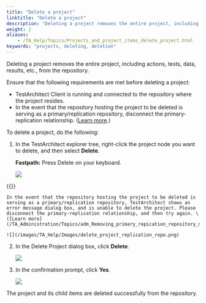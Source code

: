 ```yaml
--- 
title: "Delete a project"
linktitle: "Delete a project"
description: "Deleting a project removes the entire project, including actions, tests, data, results, etc., from the repository."
weight: 2
aliases: 
    - /TA_Help/Topics/Projects_and_project_items_delete_project.html
keywords: "projects, deleting, deletion"
---
```


Deleting a project removes the entire project, including actions, tests, data, results, etc., from the repository.

Ensure that the following requirements are met before deleting a project:

-   TestArchitect Client is running and connected to the repository where the project resides.
-   In the event that the repository hosting the project to be deleted is serving as a primary/replication repository, disconnect the primary-replication relationship. \([Learn more](/TA_Administration/Topics/adm_Removing_primary_repication_repository_main.html).\)

To delete a project, do the following:

1.  In the TestArchitect explorer tree, right-click the project node you want to delete, and then select **Delete**.

    **Fastpath:** Press Delete on your keyboard.

    ![](/images/TA_Help/Images/Projects_delete_project.png)

{{<important>}}

    In the event that the repository hosting the project to be deleted is serving as a primary/replication repository, TestArchitect shows an error message dialog box, and is unable to delete the project. Please disconnect the primary-replication relationship, and then try again. \([Learn more](/TA_Administration/Topics/adm_Removing_primary_repication_repository_main.html).\)

    ![](/images/TA_Help/Images/delete_project_replication_repo.png)

2.  In the Delete Project dialog box, click **Delete**.

    ![](/images/TA_Help/Images/Delete_project_dlg.png)

3.  In the confirmation prompt, click **Yes**.

    ![](/images/TA_Help/Images/Delete_project_confirmation.png)


The project and its child items are deleted successfully from the repository.




